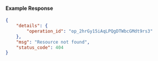 <!-- Code generated for API Clients. DO NOT EDIT. -->

#### Example Response

```json
{
	"details": {
		"operation_id": "op_2hrGy15iAqLPQgDTWbcGMdt9rs3"
	},
	"msg": "Resource not found",
	"status_code": 404
}
```
